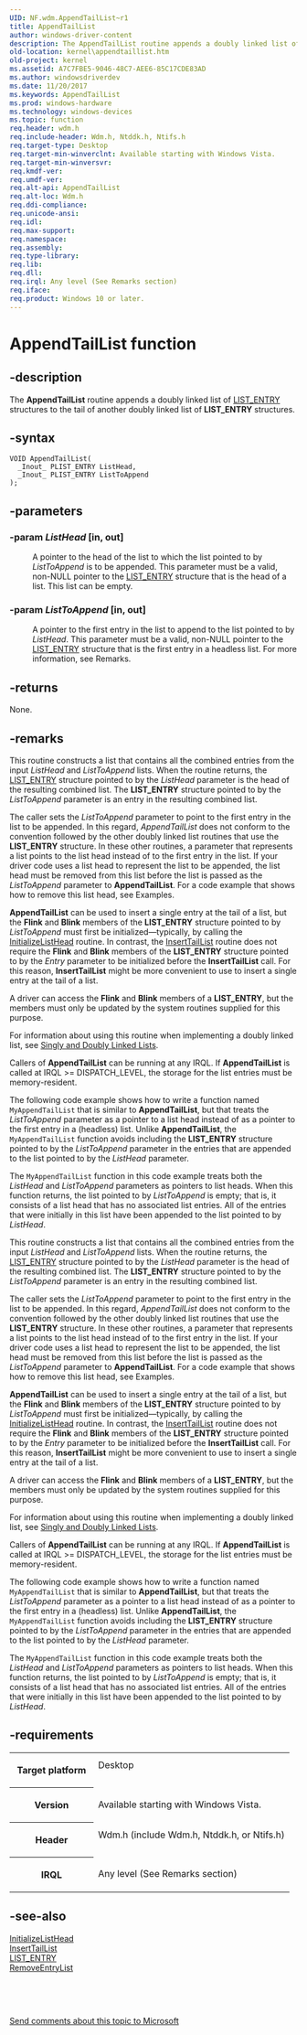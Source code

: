 ```yaml
---
UID: NF.wdm.AppendTailList~r1
title: AppendTailList
author: windows-driver-content
description: The AppendTailList routine appends a doubly linked list of LIST_ENTRY structures to the tail of another doubly linked list of LIST_ENTRY structures.
old-location: kernel\appendtaillist.htm
old-project: kernel
ms.assetid: A7C7FBE5-9046-48C7-AEE6-85C17CDE83AD
ms.author: windowsdriverdev
ms.date: 11/20/2017
ms.keywords: AppendTailList
ms.prod: windows-hardware
ms.technology: windows-devices
ms.topic: function
req.header: wdm.h
req.include-header: Wdm.h, Ntddk.h, Ntifs.h
req.target-type: Desktop
req.target-min-winverclnt: Available starting with Windows Vista.
req.target-min-winversvr: 
req.kmdf-ver: 
req.umdf-ver: 
req.alt-api: AppendTailList
req.alt-loc: Wdm.h
req.ddi-compliance: 
req.unicode-ansi: 
req.idl: 
req.max-support: 
req.namespace: 
req.assembly: 
req.type-library: 
req.lib: 
req.dll: 
req.irql: Any level (See Remarks section)
req.iface: 
req.product: Windows 10 or later.
---
```


# AppendTailList function



## -description
<p>The <b>AppendTailList</b> routine appends a doubly linked list of <a href="https://msdn.microsoft.com/library/windows/hardware/ff554296">LIST_ENTRY</a> structures to the tail of another doubly linked list of <b>LIST_ENTRY</b> structures.</p>


## -syntax

````
VOID AppendTailList(
  _Inout_ PLIST_ENTRY ListHead,
  _Inout_ PLIST_ENTRY ListToAppend
);
````


## -parameters
<dl>

### -param <i>ListHead</i> [in, out]

<dd>
<p>A pointer to the head of the list to which the list pointed to by <i>ListToAppend</i> is to be appended. This parameter must be a valid, non-NULL pointer to the <a href="https://msdn.microsoft.com/library/windows/hardware/ff554296">LIST_ENTRY</a> structure that is the head of a list. This list can be empty.</p>
</dd>

### -param <i>ListToAppend</i> [in, out]

<dd>
<p>A pointer to the first entry in the list to append to the list pointed to by <i>ListHead</i>. This parameter must be a valid, non-NULL pointer to the <a href="https://msdn.microsoft.com/library/windows/hardware/ff554296">LIST_ENTRY</a> structure that is the first entry in a headless list. For more information, see Remarks.</p>
</dd>
</dl>

## -returns
<p>None.</p>

## -remarks
<p>This routine constructs a list that contains all the combined entries from the input <i>ListHead</i> and <i>ListToAppend</i> lists. When the routine returns, the <a href="https://msdn.microsoft.com/library/windows/hardware/ff554296">LIST_ENTRY</a> structure pointed to by the <i>ListHead</i> parameter is the head of the resulting combined list. The <b>LIST_ENTRY</b> structure pointed to by the <i>ListToAppend</i> parameter is an entry in the resulting combined list.</p>

<p>The caller sets the <i>ListToAppend</i> parameter to point to the first entry in the list to be appended. In this regard, <i>AppendTailList</i> does not conform to the convention followed by the other doubly linked list routines that use the <b>LIST_ENTRY</b> structure. In these other routines, a parameter that represents a list points to the list head instead of to the first entry in the list. If your driver code uses a list head to represent the list to be appended, the list head must be removed from this list before the list is passed as the <i>ListToAppend</i> parameter to <b>AppendTailList</b>. For a code example that shows how to remove this list head, see Examples.</p>

<p><b>AppendTailList</b> can be used to insert a single entry at the tail of a list, but the <b>Flink</b> and <b>Blink</b> members of the <b>LIST_ENTRY</b> structure pointed to by <i>ListToAppend</i> must first be initialized—typically, by calling the <a href="https://msdn.microsoft.com/library/windows/hardware/ff547799">InitializeListHead</a> routine. In contrast, the <a href="https://msdn.microsoft.com/library/windows/hardware/ff547823">InsertTailList</a> routine does not require the <b>Flink</b> and <b>Blink</b> members of the <b>LIST_ENTRY</b> structure pointed to by the <i>Entry</i> parameter to be initialized before the <b>InsertTailList</b> call. For this reason, <b>InsertTailList</b> might be more convenient to use to insert a single entry at the tail of a list.</p>

<p>A driver can access the <b>Flink</b> and <b>Blink</b> members of a <b>LIST_ENTRY</b>, but the members must only be updated by the system routines supplied for this purpose.</p>

<p>For information about using this routine when implementing a doubly linked list, see <a href="https://msdn.microsoft.com/library/windows/hardware/ff563802">Singly and Doubly Linked Lists</a>.</p>

<p>Callers of <b>AppendTailList</b> can be running at any IRQL. If <b>AppendTailList</b> is called at IRQL &gt;= DISPATCH_LEVEL, the storage for the list entries must be memory-resident.</p>

<p>The following code example shows how to write a function named <code>MyAppendTailList</code> that is similar to <b>AppendTailList</b>, but that treats the <i>ListToAppend</i> parameter as a pointer to a list head instead of as a pointer to the first entry in a (headless) list. Unlike <b>AppendTailList</b>, the <code>MyAppendTailList</code> function avoids including the <b>LIST_ENTRY</b> structure pointed to by the <i>ListToAppend</i> parameter in the entries that are appended to the list pointed to by the <i>ListHead</i> parameter.</p>

<p>The <code>MyAppendTailList</code> function in this code example treats both the <i>ListHead</i> and <i>ListToAppend</i> parameters as pointers to list heads. When this function returns, the list pointed to by <i>ListToAppend</i> is empty; that is, it consists of a list head that has no associated list entries. All of the entries that were initially in this list have been appended to the list pointed to by <i>ListHead</i>.</p>

<p>This routine constructs a list that contains all the combined entries from the input <i>ListHead</i> and <i>ListToAppend</i> lists. When the routine returns, the <a href="https://msdn.microsoft.com/library/windows/hardware/ff554296">LIST_ENTRY</a> structure pointed to by the <i>ListHead</i> parameter is the head of the resulting combined list. The <b>LIST_ENTRY</b> structure pointed to by the <i>ListToAppend</i> parameter is an entry in the resulting combined list.</p>

<p>The caller sets the <i>ListToAppend</i> parameter to point to the first entry in the list to be appended. In this regard, <i>AppendTailList</i> does not conform to the convention followed by the other doubly linked list routines that use the <b>LIST_ENTRY</b> structure. In these other routines, a parameter that represents a list points to the list head instead of to the first entry in the list. If your driver code uses a list head to represent the list to be appended, the list head must be removed from this list before the list is passed as the <i>ListToAppend</i> parameter to <b>AppendTailList</b>. For a code example that shows how to remove this list head, see Examples.</p>

<p><b>AppendTailList</b> can be used to insert a single entry at the tail of a list, but the <b>Flink</b> and <b>Blink</b> members of the <b>LIST_ENTRY</b> structure pointed to by <i>ListToAppend</i> must first be initialized—typically, by calling the <a href="https://msdn.microsoft.com/library/windows/hardware/ff547799">InitializeListHead</a> routine. In contrast, the <a href="https://msdn.microsoft.com/library/windows/hardware/ff547823">InsertTailList</a> routine does not require the <b>Flink</b> and <b>Blink</b> members of the <b>LIST_ENTRY</b> structure pointed to by the <i>Entry</i> parameter to be initialized before the <b>InsertTailList</b> call. For this reason, <b>InsertTailList</b> might be more convenient to use to insert a single entry at the tail of a list.</p>

<p>A driver can access the <b>Flink</b> and <b>Blink</b> members of a <b>LIST_ENTRY</b>, but the members must only be updated by the system routines supplied for this purpose.</p>

<p>For information about using this routine when implementing a doubly linked list, see <a href="https://msdn.microsoft.com/library/windows/hardware/ff563802">Singly and Doubly Linked Lists</a>.</p>

<p>Callers of <b>AppendTailList</b> can be running at any IRQL. If <b>AppendTailList</b> is called at IRQL &gt;= DISPATCH_LEVEL, the storage for the list entries must be memory-resident.</p>

<p>The following code example shows how to write a function named <code>MyAppendTailList</code> that is similar to <b>AppendTailList</b>, but that treats the <i>ListToAppend</i> parameter as a pointer to a list head instead of as a pointer to the first entry in a (headless) list. Unlike <b>AppendTailList</b>, the <code>MyAppendTailList</code> function avoids including the <b>LIST_ENTRY</b> structure pointed to by the <i>ListToAppend</i> parameter in the entries that are appended to the list pointed to by the <i>ListHead</i> parameter.</p>

<p>The <code>MyAppendTailList</code> function in this code example treats both the <i>ListHead</i> and <i>ListToAppend</i> parameters as pointers to list heads. When this function returns, the list pointed to by <i>ListToAppend</i> is empty; that is, it consists of a list head that has no associated list entries. All of the entries that were initially in this list have been appended to the list pointed to by <i>ListHead</i>.</p>

## -requirements
<table>
<tr>
<th width="30%">
<p>Target platform</p>
</th>
<td width="70%">
<dl>
<dt>Desktop</dt>
</dl>
</td>
</tr>
<tr>
<th width="30%">
<p>Version</p>
</th>
<td width="70%">
<p>Available starting with Windows Vista.</p>
</td>
</tr>
<tr>
<th width="30%">
<p>Header</p>
</th>
<td width="70%">
<dl>
<dt>Wdm.h (include Wdm.h, Ntddk.h, or Ntifs.h)</dt>
</dl>
</td>
</tr>
<tr>
<th width="30%">
<p>IRQL</p>
</th>
<td width="70%">
<p>Any level (See Remarks section)</p>
</td>
</tr>
</table>

## -see-also
<dl>
<dt>
<a href="https://msdn.microsoft.com/library/windows/hardware/ff547799">InitializeListHead</a>
</dt>
<dt>
<a href="https://msdn.microsoft.com/library/windows/hardware/ff547823">InsertTailList</a>
</dt>
<dt>
<a href="https://msdn.microsoft.com/library/windows/hardware/ff554296">LIST_ENTRY</a>
</dt>
<dt>
<a href="https://msdn.microsoft.com/library/windows/hardware/ff561029">RemoveEntryList</a>
</dt>
</dl>
<p> </p>
<p> </p>
<p><a href="mailto:wsddocfb@microsoft.com?subject=Documentation%20feedback [kernel\kernel]:%20AppendTailList routine%20 RELEASE:%20(11/20/2017)&amp;body=%0A%0APRIVACY STATEMENT%0A%0AWe use your feedback to improve the documentation. We don't use your email address for any other purpose, and we'll remove your email address from our system after the issue that you're reporting is fixed. While we're working to fix this issue, we might send you an email message to ask for more info. Later, we might also send you an email message to let you know that we've addressed your feedback.%0A%0AFor more info about Microsoft's privacy policy, see http://privacy.microsoft.com/en-us/default.aspx." title="Send comments about this topic to Microsoft">Send comments about this topic to Microsoft</a></p>
